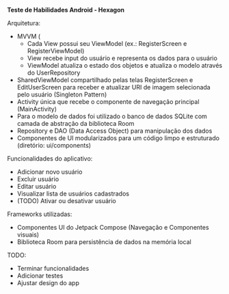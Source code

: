 **Teste de Habilidades Android - Hexagon**

Arquitetura:
  - MVVM (
      - Cada View possui seu ViewModel (ex.: RegisterScreen e RegisterViewModel)
      - View recebe input do usuário e representa os dados para o usuário
      - ViewModel atualiza o estado dos objetos e atualiza o modelo através do UserRepository
  - SharedViewModel compartilhado pelas telas RegisterScreen e EditUserScreen para receber e atualizar URI de imagem selecionada pelo usuário (Singleton Pattern)
  - Activity única que recebe o componente de navegação principal (MainActivity)
  - Para o modelo de dados foi utilizado o banco de dados SQLite com camada de abstração da biblioteca Room
  - Repository e DAO (Data Access Object) para manipulação dos dados
  - Componentes de UI modularizados para um código limpo e estruturado (diretório: ui/components)
    
Funcionalidades do aplicativo:
  - Adicionar novo usuário
  - Excluir usuário
  - Editar usuário
  - Visualizar lista de usuários cadastrados
  - (TODO) Ativar ou desativar usuário 

Frameworks utilizadas:
 - Componentes UI do Jetpack Compose (Navegação e Componentes visuais)
 - Biblioteca Room para persistência de dados na memória local

TODO:
  - Terminar funcionalidades
  - Adicionar testes
  - Ajustar design do app
